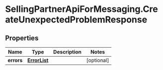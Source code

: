 # SellingPartnerApiForMessaging.CreateUnexpectedProblemResponse

## Properties
Name | Type | Description | Notes
------------ | ------------- | ------------- | -------------
**errors** | [**ErrorList**](ErrorList.md) |  | [optional] 


